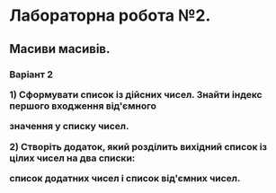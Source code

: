 <h1>Лабораторна робота №2.</h1>
<h2>Масиви масивів.</h2>
<h3>Варіант 2<p>1) Сформувати список із дійсних чисел. Знайти індекс першого входження від'ємного<p>
значення у списку чисел.<p>
2) Створіть додаток, який розділить вихідний список із цілих чисел на два списки:<p>
список додатних чисел і список від'ємних чисел.<p></h3>
